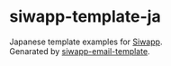 # siwapp-template-ja

Japanese template examples for [Siwapp](http://www.siwapp.com/).  
Genarated by [siwapp-email-template](https://github.com/siwapp/siwapp-email-template).
